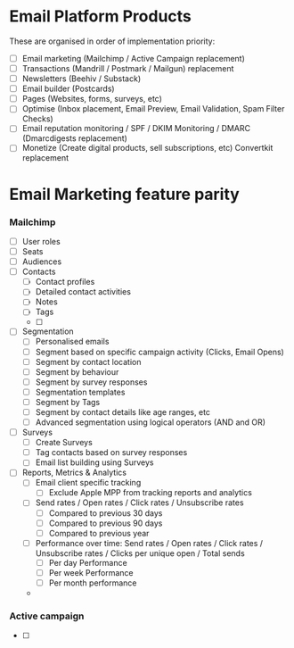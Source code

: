 # Email Platform Products

These are organised in order of implementation priority:

- [ ] Email marketing (Mailchimp / Active Campaign replacement)
- [ ] Transactions (Mandrill / Postmark / Mailgun) replacement
- [ ] Newsletters (Beehiv / Substack)
- [ ] Email builder (Postcards)
- [ ] Pages (Websites, forms, surveys, etc)
- [ ] Optimise (Inbox placement, Email Preview, Email Validation, Spam Filter Checks)
- [ ] Email reputation monitoring / SPF / DKIM Monitoring / DMARC (Dmarcdigests replacement)
- [ ] Monetize (Create digital products, sell subscriptions, etc) Convertkit replacement

# Email Marketing feature parity

### Mailchimp

- [ ] User roles
- [ ] Seats
- [ ] Audiences
- [ ] Contacts
  - [ ] Contact profiles
  - [ ] Detailed contact activities
  - [ ] Notes
  - [ ] Tags
  - [ ]
- [ ] Segmentation
  - [ ] Personalised emails
  - [ ] Segment based on specific campaign activity (Clicks, Email Opens)
  - [ ] Segment by contact location
  - [ ] Segment by behaviour
  - [ ] Segment by survey responses
  - [ ] Segmentation templates
  - [ ] Segment by Tags
  - [ ] Segment by contact details like age ranges, etc
  - [ ] Advanced segmentation using logical operators (AND and OR)
- [ ] Surveys
  - [ ] Create Surveys
  - [ ] Tag contacts based on survey responses
  - [ ] Email list building using Surveys
- [ ] Reports, Metrics & Analytics
  - [ ] Email client specific tracking
    - [ ] Exclude Apple MPP from tracking reports and analytics
  - [ ] Send rates / Open rates / Click rates / Unsubscribe rates
    - [ ] Compared to previous 30 days
    - [ ] Compared to previous 90 days
    - [ ] Compared to previous year
  - [ ] Performance over time: Send rates / Open rates / Click rates / Unsubscribe rates / Clicks per unique open / Total sends
    - [ ] Per day Performance
    - [ ] Per week Performance
    - [ ] Per month performance
  -

### Active campaign

- [ ]

